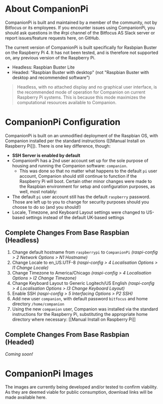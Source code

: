 # About CompanionPi
CompanionPi is built and maintained by a member of the community, not by Bitfocus or its employees. If you encounter issues using CompanionPi, you should ask questions in the #rpi channel of the Bitfocus AS Slack server or report issues/feature requests here, on GitHub.

The current version of CompanionPi is built specifically for Rasbpian Buster on the Raspberry Pi 4. It has not been tested, and is therefore not supported on, any previous version of the Raspberry Pi.
* Headless: Raspbian Buster Lite
* Headed: "Raspbian Buster with desktop" (not "Raspbian Buster with desktop and recommended software")
>Headless, with no attached display and no graphical user interface, is the recommended mode of operation for Companion on current Raspberry Pi systems. This is because this mode maximizes the computational resources available to Companion.

# CompanionPi Configuration
CompanionPi is built on an unmodified deployment of the Raspbian OS, with Companion installed per the standard instructions ([[Manual Install on Raspberry Pi]]). There is one key difference, though:
* **SSH Server is enabled by default**
* CompanionPi has a 2nd user account set up for the sole purpose of housing and running the Companion software: `companion`.
  * This was done so that no matter what happens to the default `pi` user account, Companion should still continue to function if the Raspberry Pi will boot.
Certain other minor changes were made to the Raspbian environment for setup and configuration purposes, as well, most notably:
* The default `pi` user account still has the default `raspberry` password. Those are left up to you to change for security purposes should you choose to do so (and you should!)
* Locale, Timezone, and Keyboard Layout settings were changed to US-based settings instead of the default UK-based settings

## Complete Changes From Base Raspbian (Headless)
1. Change default hostname from `raspberrypi` to `CompanionPi` _(raspi-config > 2 Network Options > N1 Hostname)_
1. Change Locale to en_US.UTF-8 _(raspi-config > 4 Localisation Options > I1 Change Locale)_
1. Change Timezone to America/Chicago _(raspi-config > 4 Localisation Options > I2 Change Timezone)_
1. Change Keyboard Layout to Generic Logitech/US English _(raspi-config > 4 Localisation Options > I3 Change Keyboard Layout)_
1. Enable SSH _(raspi-config > 5 Interfacing Options > P2 SSH)_
1. Add new user `companion`, with default password `bitfocus` and home directory `/home/companion`
1. Using the new `companion` user, Companion was installed via the standard instructions for the Raspberry Pi, substituting the appropriate home directory where necessary: [[Manual Install on Raspberry Pi]]

## Complete Changes From Base Rasbpian (Headed)
_Coming soon!_

# CompanionPi Images
The images are currently being developed and/or tested to confirm viability. As they are deemed viable for public consumption, download links will be made available here.